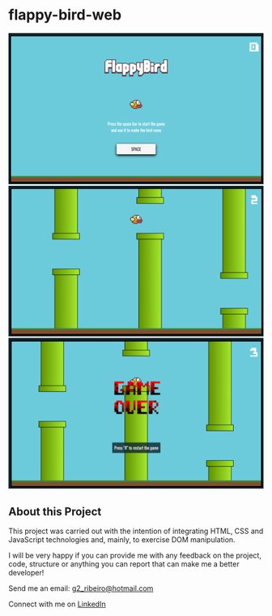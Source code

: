 # flappy-bird-web
![](start-screenshot.png)
![](game-screenshot.png)
![](gameover-screenshot.png)

## About this Project
 
This project was carried out with the intention of integrating HTML, CSS and JavaScript technologies and, mainly, to exercise DOM manipulation. 

I will be very happy if you can provide me with any feedback on the project, code, structure or anything you can report that can make me a better developer!

Send me an email: g2_ribeiro@hotmail.com

Connect with me on [LinkedIn](https://www.linkedin.com/in/gustavo-ribeiro-488b4a17a/)
